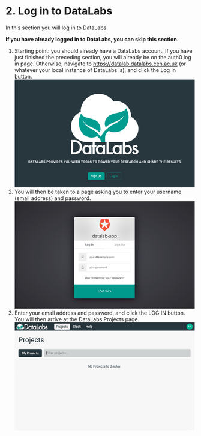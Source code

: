 # 2. Log in to DataLabs

In this section you will log in to DataLabs.

__If you have already logged in to DataLabs, you can skip this section.__

1. Starting point: you should already have a DataLabs account.
If you have just finished the preceding section, you will already be on the auth0 log in page.
Otherwise, navigate to <https://datalab.datalabs.ceh.ac.uk> (or whatever your local
instance of DataLabs is), and click the Log In button.
![home page](../../img/home-page.png "home page")
1. You will then be taken to a page asking you to enter your username (email address) and password.
![auth0 log in](../../img/auth0-log-in.png "auth0 log in")
1. Enter your email address and password, and click the LOG IN button.
You will then arrive at the DataLabs Projects page.
![projects page](../../img/projects-page-no-projects.png "projects page")

